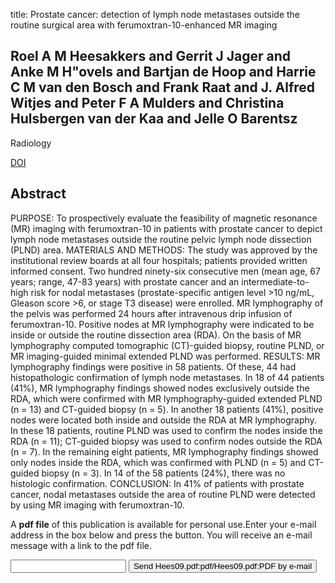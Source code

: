 title: Prostate cancer: detection of lymph node metastases outside the routine surgical area with ferumoxtran-10-enhanced MR imaging

## Roel A M Heesakkers and Gerrit J Jager and Anke M H"ovels and Bartjan de Hoop and Harrie C M van den Bosch and Frank Raat and J. Alfred Witjes and Peter F A Mulders and Christina Hulsbergen van der Kaa and Jelle O Barentsz
Radiology

<a href="https://doi.org/10.1148/radiol.2512071018">DOI</a>

## Abstract
PURPOSE: To prospectively evaluate the feasibility of magnetic resonance (MR) imaging with ferumoxtran-10 in patients with prostate cancer to depict lymph node metastases outside the routine pelvic lymph node dissection (PLND) area. MATERIALS AND METHODS: The study was approved by the institutional review boards at all four hospitals; patients provided written informed consent. Two hundred ninety-six consecutive men (mean age, 67 years; range, 47-83 years) with prostate cancer and an intermediate-to-high risk for nodal metastases (prostate-specific antigen level >10 ng/mL, Gleason score >6, or stage T3 disease) were enrolled. MR lymphography of the pelvis was performed 24 hours after intravenous drip infusion of ferumoxtran-10. Positive nodes at MR lymphography were indicated to be inside or outside the routine dissection area (RDA). On the basis of MR lymphography computed tomographic (CT)-guided biopsy, routine PLND, or MR imaging-guided minimal extended PLND was performed. RESULTS: MR lymphography findings were positive in 58 patients. Of these, 44 had histopathologic confirmation of lymph node metastases. In 18 of 44 patients (41%), MR lymphography findings showed nodes exclusively outside the RDA, which were confirmed with MR lymphography-guided extended PLND (n = 13) and CT-guided biopsy (n = 5). In another 18 patients (41%), positive nodes were located both inside and outside the RDA at MR lymphography. In these 18 patients, routine PLND was used to confirm the nodes inside the RDA (n = 11); CT-guided biopsy was used to confirm nodes outside the RDA (n = 7). In the remaining eight patients, MR lymphography findings showed only nodes inside the RDA, which was confirmed with PLND (n = 5) and CT-guided biopsy (n = 3). In 14 of the 58 patients (24%), there was no histologic confirmation. CONCLUSION: In 41% of patients with prostate cancer, nodal metastases outside the area of routine PLND were detected by using MR imaging with ferumoxtran-10.

A <b>pdf file</b> of this publication is available for personal use.Enter your e-mail address in the box below and press the button. You will receive an e-mail message with a link to the pdf file.
<form action="sender.php">  <input type="text" name="email">  <input type="submit" value="Send Hees09.pdf:pdf/Hees09.pdf:PDF by e-mail"></form>